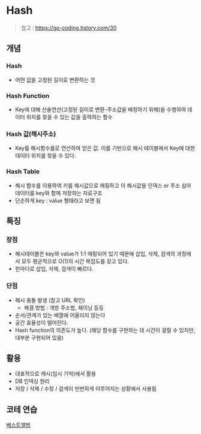 #  Hash

> 참고 : https://go-coding.tistory.com/30



## 개념

### Hash

- 어떤 값을 고정된 길이로 변환하는 것

### Hash Function

- Key에 대해 산술연산(고정된 길이로 변환-주소값을 배정하기 위해)을 수행하여 데이터 위치를 찾을 수 있는 값을 출력하는 함수

### Hash 값(해시주소)

- Key를 해시함수를로 연산하여 얻은 값. 이를 기반으로 해시 테이블에서 Key에 대한 데이터 위치를 찾을 수 있다.

### Hash Table 

- 해시 함수를 이용하여 키를 해시값으로 매핑하고 이 해시값을 인덱스 or 주소 삼아 데이터를 key와 함께 저장하는 자료구조 
- 단순하게 key : value 형태라고 보면 됨



## 특징

### 장점

- 해시테이블은 key와 value가 1:1 매핑되어 있기 때문에 삽입, 삭제, 검색의 과정에서 모두 평균적으로 O(1)의 시간 복잡도를 갖고 있다.
- 한마디로 삽입, 삭제, 검색이 빠르다.

### 단점

- 해시 충돌 발생 (참고 URL 확인)
  - 해결 방법 : 개방 주소법, 체이닝 등등
- 순서/관계가 있는 배열에 어울리지 않는다
- 공간 효율성이 떨어진다.
- Hash function의 의존도가 높다. (해당 함수를 구현하는 데 시간이 걸릴 수 있지만, 대부분 구현되어 있음)



## 활용

- 대표적으로 캐시(임시 기억)에서 활용
- DB 인덱싱 원리
- 저장 / 삭제 / 수정 / 검색이 빈번하게 이루어지는 상황에서 사용됨



## 코테 연습

[베스트앨범](../Hash/베스트앨범.py)



